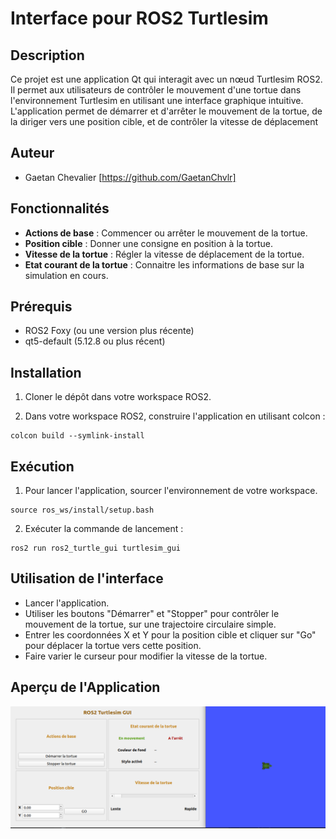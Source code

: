 # Interface pour ROS2 Turtlesim

## Description
Ce projet est une application Qt qui interagit avec un nœud Turtlesim ROS2. Il permet aux utilisateurs de contrôler le mouvement d'une tortue dans l'environnement Turtlesim en utilisant une interface graphique intuitive. 
L'application permet de démarrer et d'arrêter le mouvement de la tortue, de la diriger vers une position cible, et de contrôler la vitesse de déplacement

## Auteur
- Gaetan Chevalier [https://github.com/GaetanChvlr]

## Fonctionnalités
- **Actions de base** : Commencer ou arrêter le mouvement de la tortue.
- **Position cible** : Donner une consigne en position à la tortue.
- **Vitesse de la tortue** : Régler la vitesse de déplacement de la tortue.
- **Etat courant de la tortue** : Connaitre les informations de base sur la simulation en cours.

## Prérequis
- ROS2 Foxy (ou une version plus récente)
- qt5-default (5.12.8 ou plus récent)

## Installation
1. Cloner le dépôt dans votre workspace ROS2.

2. Dans votre workspace ROS2, construire l'application en utilisant colcon :
``` 
colcon build --symlink-install
```

## Exécution
1. Pour lancer l'application, sourcer l'environnement de votre workspace.

```
source ros_ws/install/setup.bash
``` 

2. Exécuter la commande de lancement :

```
ros2 run ros2_turtle_gui turtlesim_gui
```

## Utilisation de l'interface
- Lancer l'application.
- Utiliser les boutons "Démarrer" et "Stopper" pour contrôler le mouvement de la tortue, sur une trajectoire circulaire simple.
- Entrer les coordonnées X et Y pour la position cible et cliquer sur "Go" pour déplacer la tortue vers cette position.
- Faire varier le curseur pour modifier la vitesse de la tortue.

## Aperçu de l'Application
![Aperçu de ROS2 Turtlesim Controller](include/ros2_turtle_gui/preview.png)
